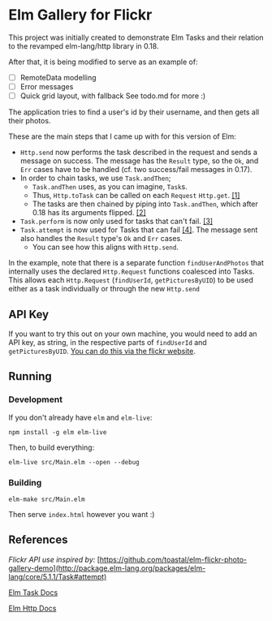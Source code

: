 # Elm Gallery for Flickr
This project was initially created to demonstrate Elm Tasks and their relation to the revamped elm-lang/http library in 0.18.

After that, it is being modified to serve as an example of:
  - [ ] RemoteData modelling
  - [ ] Error messages
  - [ ] Quick grid layout, with fallback
See todo.md for more :)

The application tries to find a user's id by their username, and then gets all their photos.

These are the main steps that I came up with for this version of Elm:
 - `Http.send` now performs the task described in the request and sends a message on success. The message has the `Result` type, so the `Ok`, and `Err` cases have to be handled (cf. two success/fail messages in 0.17).
 - In order to chain tasks, we use `Task.andThen`;
   - `Task.andThen` uses, as you can imagine, `Task`s.
   - Thus, `Http.toTask` can be called on each `Request` `Http.get`. [\[1\]](http://package.elm-lang.org/packages/elm-lang/http/1.0.0/Http#toTask)
   - The tasks are then chained by piping into `Task.andThen`, which after 0.18 has its arguments flipped. [\[2\]](https://github.com/elm-lang/elm-platform/blob/master/upgrade-docs/0.18.md#backticks-and-andthen)
 - `Task.perform` is now only used for tasks that can't fail. [\[3\]](http://package.elm-lang.org/packages/elm-lang/core/5.1.1/Task#perform)
  - `Task.attempt` is now used for Tasks that can fail [\[4\]](http://package.elm-lang.org/packages/elm-lang/core/5.1.1/Task#attempt). The message sent also handles the `Result` type's `Ok` and `Err` cases.
    - You can see how this aligns with `Http.send`.

In the example, note that there is a separate function `findUserAndPhotos` that internally uses the declared `Http.Request` functions coalesced into Tasks.
This allows each `Http.Request` (`findUserId`, `getPicturesByUID`) to be used either as a task individually or through the new `Http.send`

## API Key
If you want to try this out on your own machine, you would need to add an API key, as string, in the respective parts of `findUserId` and `getPicturesByUID`.
[You can do this via the flickr website](https://www.flickr.com/services/api/misc.api_keys.html).

## Running
### Development
If you don't already have `elm` and `elm-live`:

```shell
npm install -g elm elm-live
```

Then, to build everything:

```shell
elm-live src/Main.elm --open --debug
```

### Building
```shell
elm-make src/Main.elm
```
Then serve `index.html` however you want :)

## References
*Flickr API use inspired by:*
[https://github.com/toastal/elm-flickr-photo-gallery-demo](http://package.elm-lang.org/packages/elm-lang/core/5.1.1/Task#attempt)

[Elm Task Docs](http://package.elm-lang.org/packages/elm-lang/core/5.1.1/Task)

[Elm Http Docs](http://package.elm-lang.org/packages/elm-lang/http/latest)

